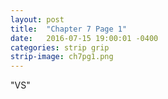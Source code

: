 ```yaml
---
layout: post
title:  "Chapter 7 Page 1"
date:   2016-07-15 19:00:01 -0400
categories: strip grip
strip-image: ch7pg1.png
---
```

"VS" 
